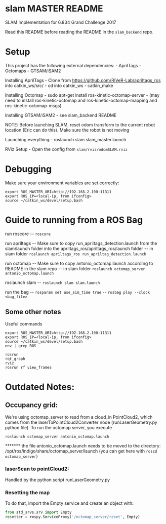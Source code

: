 # slam MASTER README
SLAM Implementation for 6.834 Grand Challenge 2017

Read this README before reading the README in the `slam_backend` repo. 

# Setup

This project has the following external dependencies:
	- AprilTags
	- Octomaps
	- GTSAM/iSAM2

Installing AprilTags
	- Clone from https://github.com/RIVeR-Lab/apriltags_ros into catkin_ws/src/
	- cd into catkin_ws
	- catkin_make

Installing Octomap
	- sudo apt-get install ros-kinetic-octomap-server
	- (may need to install ros-kinetic-octomap and ros-kinetic-octomap-mapping and ros-kinetic-octomap-msgs)

Installing GTSAM/iSAM2
	- see slam_backend README

NOTE: Before launching SLAM, reset odom transform to the current robot location (Eric can do this). Make sure the robot is not moving

Launching everything
	- roslaunch slam slam_master.launch

RViz Setup
	- Open the config from `slam/rviz/odomSLAM.rviz`

# Debugging
Make sure your environment variables are set correctly:

```shell
export ROS_MASTER_URI=http://192.168.2.100:11311
export ROS_IP=<local-ip, from ifconfig>
source ~/catkin_ws/devel/setup.bash
```

# Guide to running from a ROS Bag
run roscore
	-- ```roscore```

run apriltags
	-- Make sure to copy run_apriltags_detection.launch from the slam/launch folder into the apriltags_ros/apriltags_ros/launch folder
	-- in slam folder ```roslaunch apriltags_ros run_apriltag_detection.launch```

run octomap
	-- Make sure to copy antonio_octomap.launch according to README in the slam repo
	-- in slam folder ```roslaunch octomap_server antonio_octomap.launch```

roslaunch slam
	-- ```roslaunch slam slam.launch```

run the bag
	-- ```rosparam set use_sim_time true```
	-- ```rosbag play --clock <bag_file>```


## Some other notes

Useful commands
```
export ROS_MASTER_URI=http://192.168.2.100:11311
export ROS_IP=<local-ip, from ifconfig>
source ~/catkin_ws/devel/setup.bash
env | grep ROS

rosrun 
rqt_graph
rviz
rosrun rf view_frames
```

# Outdated Notes:
## Occupancy grid:

We're using octomap_server to read from a cloud_in PointCloud2, which comes from the laserToPointCloud2Converter node (runLaserGeometry.py python file). To run the octomap server, you execute

```shell
roslaunch octomap_server antonio_octomap.launch
```

******* the file antonio_octomap.launch needs to be moved to the directory:
/opt/ros/indigo/share/octomap_server/launch (you can get here with `roscd octomap_server`)

### laserScan to pointCloud2:

Handled by the python script runLaserGeometry.py

### Resetting the map

To do that, import the Empty service and create an object with:
```python
from std_srvs.srv import Empty
resetter = rospy.ServiceProxy('/octomap_server/reset', Empty)
```
